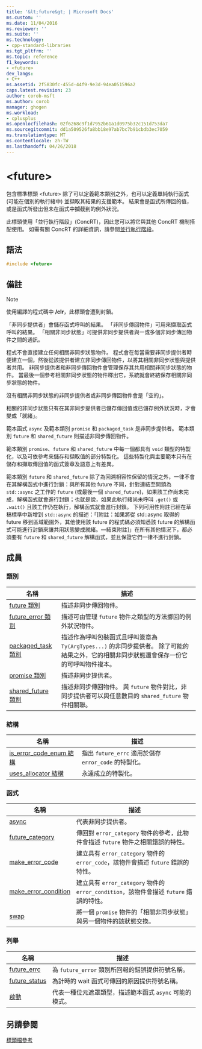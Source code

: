 ```yaml
---
title: '&lt;future&gt; | Microsoft Docs'
ms.custom: ''
ms.date: 11/04/2016
ms.reviewer: ''
ms.suite: ''
ms.technology:
- cpp-standard-libraries
ms.tgt_pltfrm: ''
ms.topic: reference
f1_keywords:
- <future>
dev_langs:
- C++
ms.assetid: 2f5830fc-455d-44f9-9e3d-94ea051596a2
caps.latest.revision: 23
author: corob-msft
ms.author: corob
manager: ghogen
ms.workload:
- cplusplus
ms.openlocfilehash: 02f6268c9f1d7952b61a1d0975b32c151d753da7
ms.sourcegitcommit: dd1a509526fa8bb18e97ab7bc7b91cbdb3ec7059
ms.translationtype: MT
ms.contentlocale: zh-TW
ms.lasthandoff: 04/26/2018
---
```

# <a name="ltfuturegt"></a>&lt;future&gt;

包含標準標頭 \<future> 除了可以定義範本類別之外，也可以定義單純執行函式 (可能在個別的執行緒中) 並擷取其結果的支援範本。 結果會是函式所傳回的值，或是函式所發出但未在函式中攔截到的例外狀況。

此標頭使用「並行執行階段」(ConcRT)，因此您可以將它與其他 ConcRT 機制搭配使用。 如需有關 ConcRT 的詳細資訊，請參閱[並行執行階段](../parallel/concrt/concurrency-runtime.md)。

## <a name="syntax"></a>語法

```cpp
#include <future>
```

## <a name="remarks"></a>備註

> [!NOTE]
> 使用編譯的程式碼中 **/clr**，此標頭會遭到封鎖。

「非同步提供者」會儲存函式呼叫的結果。 「非同步傳回物件」可用來擷取函式呼叫的結果。 「相關非同步狀態」可提供非同步提供者與一或多個非同步傳回物件之間的通訊。

程式不會直接建立任何相關非同步狀態物件。 程式會在每當需要非同步提供者時便建立一個，然後從該提供者建立非同步傳回物件，以將其相關非同步狀態與提供者共用。 非同步提供者和非同步傳回物件會管理保存其共用相關非同步狀態的物件。 當最後一個參考相關非同步狀態的物件釋出它，系統就會終結保存相關非同步狀態的物件。

沒有相關非同步狀態的非同步提供者或非同步傳回物件會是「空的」。

相關的非同步狀態只有在其非同步提供者已儲存傳回值或已儲存例外狀況時，才會變成「就緒」。

範本函式 `async` 及範本類別 `promise` 和 `packaged_task` 是非同步提供者。 範本類別 `future` 和 `shared_future` 則描述非同步傳回物件。

範本類別 `promise`、`future` 和 `shared_future` 中每一個都具有 `void` 類型的特製化，以及可依參考來儲存和擷取值的部分特製化。 這些特製化與主要範本只有在儲存和擷取傳回值的函式簽章及語意上有差異。

範本類別 `future` 和 `shared_future` 除了為回溯相容性保留的情況之外，一律不會在其解構函式中進行封鎖：與所有其他 future 不同，針對連結至開頭為 `std::async` 之工作的 `future` (或最後一個 `shared_future`)，如果該工作尚未完成，解構函式就會進行封鎖；也就是說，如果此執行緒尚未呼叫 `.get()` 或 `.wait()` 且該工作仍在執行，解構函式就會進行封鎖。 下列可用性附註已經在草稿標準中新增到 `std::async` 的描述：「[附註：如果將從 std::async 取得的 future 移到區域範圍外，其他使用該 future 的程式碼必須知悉該 future 的解構函式可能進行封鎖來讓共用狀態變成就緒。—結束附註]」在所有其他情況下，都必須要有 `future` 和 `shared_future` 解構函式，並且保證它們一律不進行封鎖。

## <a name="members"></a>成員

### <a name="classes"></a>類別

|名稱|描述|
|----------|-----------------|
|[future 類別](../standard-library/future-class.md)|描述非同步傳回物件。|
|[future_error 類別](../standard-library/future-error-class.md)|描述可由管理 `future` 物件之類型的方法擲回的例外狀況物件。|
|[packaged_task 類別](../standard-library/packaged-task-class.md)|描述作為呼叫包裝函式且呼叫簽章為 `Ty(ArgTypes...)` 的非同步提供者。 除了可能的結果之外，它的相關非同步狀態還會保存一份它的可呼叫物件複本。|
|[promise 類別](../standard-library/promise-class.md)|描述非同步提供者。|
|[shared_future 類別](../standard-library/shared-future-class.md)|描述非同步傳回物件。 與 `future` 物件對比，非同步提供者可以與任意數目的 `shared_future` 物件相關聯。|

### <a name="structures"></a>結構

|名稱|描述|
|----------|-----------------|
|[is_error_code_enum 結構](../standard-library/is-error-code-enum-structure.md)|指出 `future_errc` 適用於儲存 `error_code` 的特製化。|
|[uses_allocator 結構](../standard-library/uses-allocator-structure.md)|永遠成立的特製化。|

### <a name="functions"></a>函式

|名稱|描述|
|----------|-----------------|
|[async](../standard-library/future-functions.md#async)|代表非同步提供者。|
|[future_category](../standard-library/future-functions.md#future_category)|傳回對 `error_category` 物件的參考，此物件會描述 `future` 物件之相關錯誤的特性。|
|[make_error_code](../standard-library/future-functions.md#make_error_code)|建立具有 `error_category` 物件的 `error_code`，該物件會描述 `future` 錯誤的特性。|
|[make_error_condition](../standard-library/future-functions.md#make_error_condition)|建立具有 `error_category` 物件的 `error_condition`，該物件會描述 `future` 錯誤的特性。|
|[swap](../standard-library/future-functions.md#swap)|將一個 `promise` 物件的「相關非同步狀態」與另一個物件的該狀態交換。|

### <a name="enumerations"></a>列舉

|名稱|描述|
|----------|-----------------|
|[future_errc](../standard-library/future-enums.md#future_errc)|為 `future_error` 類別所回報的錯誤提供符號名稱。|
|[future_status](../standard-library/future-enums.md#future_status)|為計時的 wait 函式可傳回的原因提供符號名稱。|
|[啟動](../standard-library/future-enums.md#launch)|代表一種位元遮罩類型，描述範本函式 `async` 可能的模式。|

## <a name="see-also"></a>另請參閱

[標頭檔參考](../standard-library/cpp-standard-library-header-files.md)<br/>
